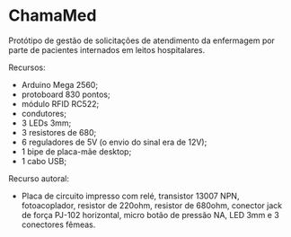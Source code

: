 # ChamaMed
Protótipo de gestão de solicitações de atendimento da enfermagem por parte de pacientes internados em leitos hospitalares.

Recursos:
- Arduino Mega 2560;
- protoboard 830 pontos;
- módulo RFID RC522;
- condutores;
- 3 LEDs 3mm;
- 3 resistores de 680;
- 6 reguladores de 5V (o envio do sinal era de 12V);
- 1 bipe de placa-mãe desktop;
- 1 cabo USB;

Recurso autoral:
- Placa de circuito impresso com relé, transistor 13007 NPN, fotoacoplador, resistor de 220ohm, resistor de 680ohm, conector jack de força PJ-102 horizontal, micro botão de pressão NA, LED 3mm e 3 conectores fêmeas.
